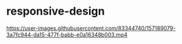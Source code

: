 # responsive-design

https://user-images.githubusercontent.com/83344740/157189079-3a7fc944-da15-477f-babb-e0a16348b003.mp4

